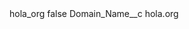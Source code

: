 <?xml version="1.0" encoding="UTF-8"?>
<CustomMetadata xmlns="http://soap.sforce.com/2006/04/metadata" xmlns:xsi="http://www.w3.org/2001/XMLSchema-instance" xmlns:xsd="http://www.w3.org/2001/XMLSchema">
    <label>hola_org</label>
    <protected>false</protected>
    <values>
        <field>Domain_Name__c</field>
        <value xsi:type="xsd:string">hola.org</value>
    </values>
</CustomMetadata>
